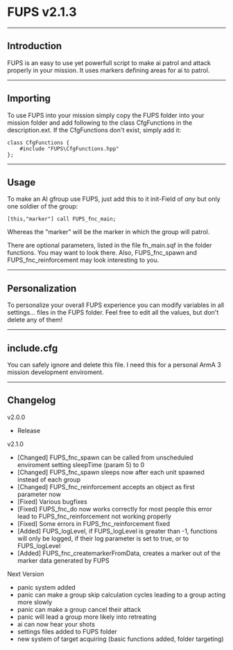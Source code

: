 # FUPS v2.1.3

-------------------------
Introduction
-------------------------

FUPS is an easy to use yet powerfull script to make ai patrol and attack properly in your mission.
It uses markers defining areas for ai to patrol.

-------------------------
Importing
-------------------------

To use FUPS into your mission simply copy the FUPS folder into your mission folder and add following to the class CfgFunctions in the description.ext. If the CfgFunctions don't exist, simply add it:
```
class CfgFunctions {
	#include "FUPS\CfgFunctions.hpp"
};
```

-------------------------
Usage
-------------------------

To make an AI gfroup use FUPS, just add this to it init-Field of _any_ but only one soldier of the group:
```
[this,"marker"] call FUPS_fnc_main;
```
Whereas the "marker" will be the marker in which the group will patrol.

There are optional parameters, listed in the file fn_main.sqf in the folder functions. You may want to look there. Also, FUPS_fnc_spawn and FUPS_fnc_reinforcement may look interesting to you.

-------------------------
Personalization
-------------------------

To personalize your overall FUPS experience you can modify variables in all settings... files in the FUPS folder.
Feel free to edit all the values, but don't delete any of them!

-------------------------
include.cfg
-------------------------

You can safely ignore and delete this file. I need this for a personal ArmA 3 mission development enviroment.

-------------------------
Changelog
-------------------------

v2.0.0
* Release

v2.1.0
* [Changed] FUPS_fnc_spawn can be called from unscheduled enviroment setting sleepTime (param 5) to 0
* [Changed] FUPS_fnc_spawn sleeps now after each unit spawned instead of each group
* [Changed] FUPS_fnc_reinforcement accepts an object as first parameter now
* [Fixed] Various bugfixes
* [Fixed] FUPS_fnc_do now works correctly for most people this error lead to FUPS_fnc_reinforcement not working properly
* [Fixed] Some errors in FUPS_fnc_reinforcement fixed
* [Added] FUPS_logLevel, if FUPS_logLevel is greater than -1, functions will only be logged, if their log parameter is set to true, or to FUPS_logLevel
* [Added] FUPS_fnc_createmarkerFromData, creates a marker out of the marker data generated by FUPS

Next Version
* panic system added
* panic can make a group skip calculation cycles leading to a group acting more slowly
* panic can make a group cancel their attack
* panic will lead a group more likely into retreating
* ai can now hear your shots
* settings files added to FUPS folder
* new system of target acquiring (basic functions added, folder targeting)
